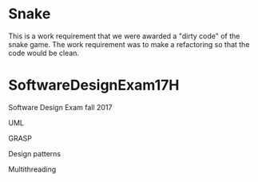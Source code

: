# Snake

This is a work requirement that we were awarded a "dirty code" of the snake game. 
The work requirement was to make a refactoring so that the code would be clean.

# SoftwareDesignExam17H
Software Design Exam fall 2017

UML

GRASP

Design patterns

Multithreading
